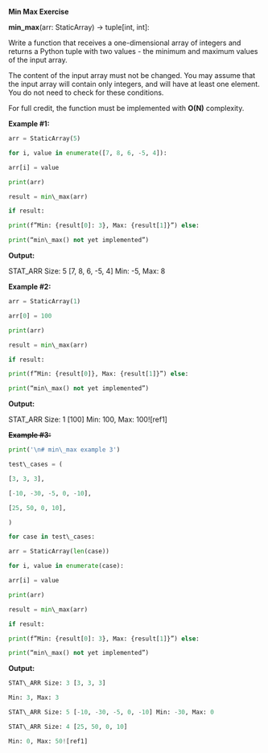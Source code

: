 **Min Max Exercise**

**min_max**(arr: StaticArray) -> tuple[int, int]:

Write a function that receives a one-dimensional array of integers and returns a Python tuple with two values - the minimum and maximum values of the input array.

The content of the input array must not be changed. You may assume that the input array will contain only integers, and will have at least one element. You do not need to check for these conditions.

For full credit, the function must be implemented with **O(N)** complexity.

**Example #1:**

```python
arr = StaticArray(5)

for i, value in enumerate([7, 8, 6, -5, 4]):

arr[i] = value

print(arr)

result = min\_max(arr)

if result:

print(f”Min: {result[0]: 3}, Max: {result[1]}”) else:

print(“min\_max() not yet implemented”)
```

**Output:**

STAT_ARR Size: 5 [7, 8, 6, -5, 4]
Min: -5, Max: 8

**Example #2:**

```python
arr = StaticArray(1)

arr[0] = 100

print(arr)

result = min\_max(arr)

if result:

print(f”Min: {result[0]}, Max: {result[1]}”) else:

print(“min\_max() not yet implemented”)
```

**Output:**

STAT_ARR Size: 1 [100] Min: 100, Max: 100![ref1]

**~~Example #3:~~**

```python
print('\n# min\_max example 3')

test\_cases = (

[3, 3, 3],

[-10, -30, -5, 0, -10],

[25, 50, 0, 10],

)

for case in test\_cases:

arr = StaticArray(len(case))

for i, value in enumerate(case):

arr[i] = value

print(arr)

result = min\_max(arr)

if result:

print(f”Min: {result[0]: 3}, Max: {result[1]}”) else:

print(“min\_max() not yet implemented”)

```

**Output:**

```python
STAT\_ARR Size: 3 [3, 3, 3]

Min: 3, Max: 3

STAT\_ARR Size: 5 [-10, -30, -5, 0, -10] Min: -30, Max: 0

STAT\_ARR Size: 4 [25, 50, 0, 10]

Min: 0, Max: 50![ref1]

```

